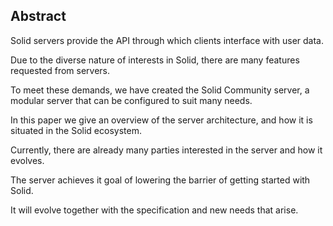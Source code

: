 ## Abstract
<!-- Context      -->
Solid servers provide the API through which clients interface with user data.
<!-- Need         -->
Due to the diverse nature of interests in Solid,
there are many features requested from servers.
<!-- Task         -->
To meet these demands,
we have created the Solid Community server,
a modular server that can be configured to suit many needs.
<!-- Object       -->
In this paper we give an overview of the server architecture,
and how it is situated in the Solid ecosystem.
<!-- Findings     -->
Currently, there are already many parties interested in the server
and how it evolves.
<!-- Conclusion   -->
The server achieves it goal of lowering the barrier of getting started with Solid.
<!-- Perspectives -->
It will evolve together with the specification and new needs that arise.
